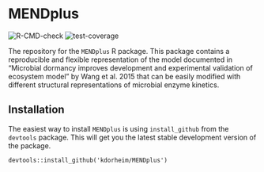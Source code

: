 # MENDplus

![R-CMD-check](https://github.com/kdorheim/MENDplus/workflows/R-CMD-check/badge.svg) 
![test-coverage](https://github.com/kdorheim/MENDplus/workflows/test-coverage/badge.svg)

The repository for the `MENDplus` R package. This package contains a reproducible and flexible representation of the model documented in “Microbial dormancy improves development and experimental validation of  ecosystem model” by Wang et al. 2015 that can be easily modified with different structural representations of microbial enzyme kinetics. 

## Installation

The easiest way to install `MENDplus` is using `install_github` from the `devtools` package. This will get you the latest stable development version of the package.

```{r}
devtools::install_github('kdorheim/MENDplus')
```
